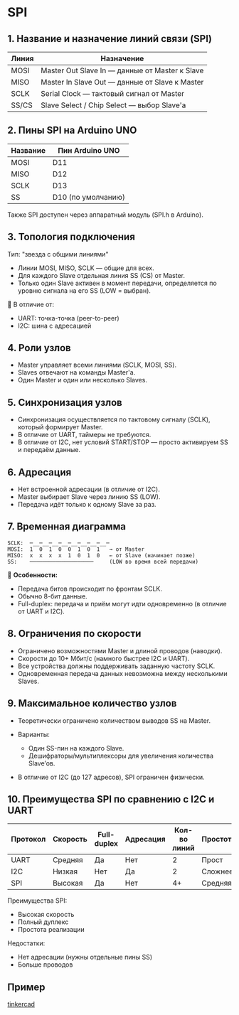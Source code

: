 # SPI

## 1. Название и назначение линий связи (SPI)

| Линия     | Назначение                                     |
| --------- | ---------------------------------------------- |
| MOSI  | Master Out Slave In — данные от Master к Slave |
| MISO  | Master In Slave Out — данные от Slave к Master |
| SCLK  | Serial Clock — тактовый сигнал от Master       |
| SS/CS | Slave Select / Chip Select — выбор Slave'а     |


## 2. Пины SPI на Arduino UNO

| Название | Пин Arduino UNO    |
| -------- | ------------------ |
| MOSI     | D11                |
| MISO     | D12                |
| SCLK     | D13                |
| SS       | D10 (по умолчанию) |

Также SPI доступен через аппаратный модуль (SPI.h в Arduino).


## 3. Топология подключения

Тип: "звезда с общими линиями"

* Линии MOSI, MISO, SCLK — общие для всех.
* Для каждого Slave отдельная линия SS (CS) от Master.
* Только один Slave активен в момент передачи, определяется по уровню сигнала на его SS (LOW = выбран).

📌 В отличие от:

* UART: точка-точка (peer-to-peer)
* I2C: шина с адресацией


## 4. Роли узлов

* Master управляет всеми линиями (SCLK, MOSI, SS).
* Slaves отвечают на команды Master'а.
* Один Master и один или несколько Slaves.


## 5. Синхронизация узлов

* Синхронизация осуществляется по тактовому сигналу (SCLK), который формирует Master.
* В отличие от UART, таймеры не требуются.
* В отличие от I2C, нет условий START/STOP — просто активируем SS и передаём данные.


## 6. Адресация

* Нет встроенной адресации (в отличие от I2C).
* Master выбирает Slave через линию SS (LOW).
* Передача идёт только к одному Slave за раз.


## 7. Временная диаграмма

```
SCLK:  ─__─__─__─__─__─__─__─__─
MOSI:  1  0  1  0  0  1  0  1   → от Master
MISO:  x  x  x  x  1  0  1  0   ← от Slave (начинает позже)
SS:    ────────────────────     (LOW во время всей передачи)
```

📌 **Особенности:**

* Передача битов происходит по фронтам SCLK.
* Обычно 8-бит данные.
* Full-duplex: передача и приём могут идти одновременно (в отличие от UART и I2C).


## 8. Ограничения по скорости

* Ограничено возможностями Master и длиной проводов (наводки).
* Скорости до 10+ Мбит/с (намного быстрее I2C и UART).
* Все устройства должны поддерживать заданную частоту SCLK.
* Одновременная передача данных невозможна между несколькими Slaves.


## 9. Максимальное количество узлов

* Теоретически ограничено количеством выводов SS на Master.
* Варианты:

  * Один SS-пин на каждого Slave.
  * Дешифраторы/мультиплексоры для увеличения количества Slave’ов.
* В отличие от I2C (до 127 адресов), SPI ограничен физически.


## 10. Преимущества SPI по сравнению с I2C и UART

| Протокол | Скорость    | Full-duplex | Адресация | Кол-во линий | Простота |
| -------- | ----------- | ----------- | --------- | ------------ | -------- |
| UART     | Средняя     | Да          | Нет       | 2            | Прост    |
| I2C      | Низкая      | Нет         | Да        | 2            | Сложнее  |
| SPI      | Высокая     | Да          | Нет       | 4+           | Средняя  |

Преимущества SPI:

* Высокая скорость
* Полный дуплекс
* Простота реализации

Недостатки:

* Нет адресации (нужны отдельные пины SS)
* Больше проводов

## Пример

[tinkercad](https://www.tinkercad.com/things/iSZwHHzhugj/editel?returnTo=%2Fdashboard%2Fdesigns%2Fcircuits)

